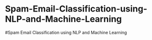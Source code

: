 # Spam-Email-Classification-using-NLP-and-Machine-Learning
#Spam Email Classification using NLP and Machine Learning
